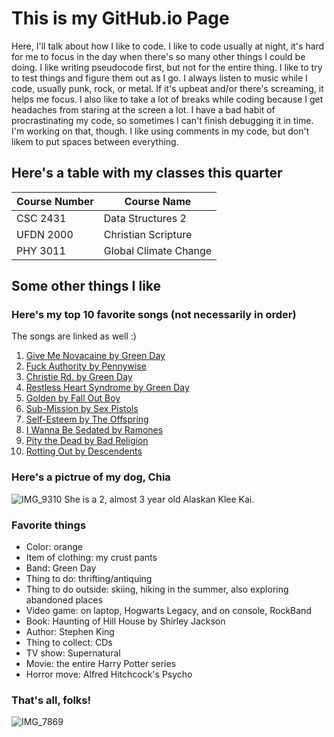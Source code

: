 # This is my GitHub.io Page
Here, I'll talk about how I like to code. I like to code usually at night, it's hard for me to focus in the day when there's so many other things I could be doing. I like writing pseudocode first, but not for the entire thing. I like to try to test things and figure them out as I go. I always listen to music while I code, usually punk, rock, or metal. If it's upbeat and/or there's screaming, it helps me focus. I also like to take a lot of breaks while coding because I get headaches from staring at the screen a lot. I have a bad habit of procrastinating my code, so sometimes I can't finish debugging it in time. I'm working on that, though. I like using comments in my code, but don't likem to put spaces between everything.
## Here's a table with my classes this quarter
|Course Number                    | Course Name                  |
|---------------------------------|------------------------------|
|CSC 2431                         | Data Structures 2            |
|UFDN 2000                        | Christian Scripture          |
|PHY 3011                         | Global Climate Change        |

## Some other things I like
### Here's my top 10 favorite songs (not necessarily in order)
The songs are linked as well :)
  1. [Give Me Novacaine by Green Day](https://open.spotify.com/track/1usftPV8tzkWQmjwofR2ke?si=a77b4357a83d4003)
  2. [Fuck Authority by Pennywise](https://open.spotify.com/track/3Id64dLhfH7z0mmcylxuNp?si=7763f29023234bdd)
  3. [Christie Rd. by Green Day](https://open.spotify.com/track/1O1Dzi3VvUfs0GAbcjqxJC?si=2b71b1e930eb4ae0)
  4. [Restless Heart Syndrome by Green Day](https://open.spotify.com/track/0CHmnY1V3tmxrIZAkpyxNh?si=8a50a76e7e5945b3)
  5. [Golden by Fall Out Boy](https://open.spotify.com/track/6OvgbhJ6Cf8QwuTtvwZYCH?si=a0c142f906cc4ef1)
  6. [Sub-Mission by Sex Pistols](https://open.spotify.com/track/6jjASY7DtqLdM0zJbAQcnX?si=875611e777694352)
  7. [Self-Esteem by The Offspring](https://open.spotify.com/track/1FkoVC85Ds3mFoK0fVqEqP?si=64743a6853f9463d)
  8. [I Wanna Be Sedated by Ramones](https://open.spotify.com/track/4jDt1y2gCPiqC3PgWuzLjW?si=fb758b1ecbd844aa)
  9. [Pity the Dead by Bad Religion](https://open.spotify.com/track/1ELXhAyeoWKwFsdtBxVSgg?si=faa93d5fcf824356)
  10. [Rotting Out by Descendents](https://open.spotify.com/track/4N22k5sUjgC4rTymY5ilpq?si=a3f4a41f47a1426d)
### Here's a pictrue of my dog, Chia
![IMG_9310](https://github.com/user-attachments/assets/dc957ce9-5142-46fa-ac71-49b7b5a7c264)
She is a 2, almost 3 year old Alaskan Klee Kai.
### Favorite things
  - Color: orange
  - Item of clothing: my crust pants
  - Band: Green Day
  - Thing to do: thrifting/antiquing
  - Thing to do outside: skiing, hiking in the summer, also exploring abandoned places
  - Video game: on laptop, Hogwarts Legacy, and on console, RockBand
  - Book: Haunting of Hill House by Shirley Jackson
  - Author: Stephen King
  - Thing to collect: CDs
  - TV show: Supernatural
  - Movie: the entire Harry Potter series
  - Horror move: Alfred Hitchcock's Psycho
### That's all, folks!
![IMG_7869](https://github.com/user-attachments/assets/de7a55a0-ea08-44c6-b3bd-7c58ed1302e5)
